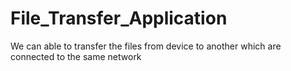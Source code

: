 # File_Transfer_Application
We can able to transfer the files from device to another which are connected to the same network
